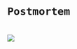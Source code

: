 # `Postmortem`

#
![](https://images.cartoonstock.com/lowres_800/medical-post-post_mortem-autopsies-morgues-medical_examiner-aevn1237_low.jpg)
